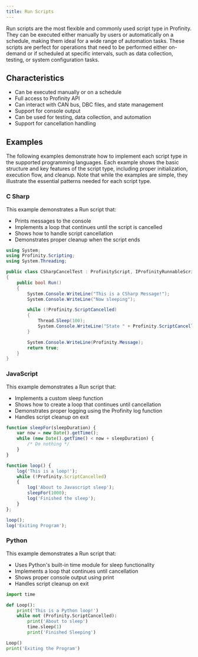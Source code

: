 ```yaml
---
title: Run Scripts
---
```


Run scripts are the most flexible and commonly used script type in Profinity. They can be executed either manually by users or automatically on a schedule, making them ideal for a wide range of automation tasks. These scripts are perfect for operations that need to be performed either on-demand or if scheduled at specific intervals, such as data collection, testing, or system configuration tasks.

## Characteristics
- Can be executed manually or on a schedule
- Full access to Profinity API
- Can interact with CAN bus, DBC files, and state management
- Support for console output
- Can be used for testing, data collection, and automation
- Support for cancellation handling

## Examples

The following examples demonstrate how to implement each script type in the supported programming languages. Each example shows the basic structure and key features of the script type, including proper initialization, execution flow, and cleanup. Note that while the examples are simple, they illustrate the essential patterns needed for each script type.

### C Sharp

This example demonstrates a Run script that:

- Prints messages to the console
- Implements a loop that continues until the script is cancelled
- Shows how to handle script cancellation
- Demonstrates proper cleanup when the script ends

```csharp
using System;
using Profinity.Scripting;
using System.Threading;

public class CSharpCancelTest : ProfinityScript, IProfinityRunnableScript
{
    public bool Run()
    {
        System.Console.WriteLine("This is a CSharp Message!");
        System.Console.WriteLine("Now sleeping");

        while (!Profinity.ScriptCancelled)
        {
            Thread.Sleep(100);
            System.Console.WriteLine("State " + Profinity.ScriptCancelled);
        }

        System.Console.WriteLine(Profinity.Message);
        return true;
    }
}
```

### JavaScript

This example demonstrates a Run script that:

- Implements a custom sleep function
- Shows how to create a loop that continues until cancellation
- Demonstrates proper logging using the Profinity log function
- Handles script cleanup on exit

```javascript
function sleepFor(sleepDuration) {
    var now = new Date().getTime();
    while (new Date().getTime() < now + sleepDuration) {
        /* Do nothing */
    }
}

function loop() {
    log('This is a loop!');
    while (!Profinity.ScriptCancelled)
    {
        log('About to Javascript sleep');
        sleepFor(1000);
        log('Finished the sleep');
    }    
};

loop();
log('Exiting Program');
```

### Python

This example demonstrates a Run script that:

- Uses Python's built-in time module for sleep functionality
- Implements a loop that continues until cancellation
- Shows proper console output using print
- Handles script cleanup on exit

```python
import time

def Loop():
    print('This is a Python loop!')
    while not (Profinity.ScriptCancelled):
        print('About to sleep')
        time.sleep(1)
        print('Finished Sleeping')

Loop()
print('Exiting the Program')
```
